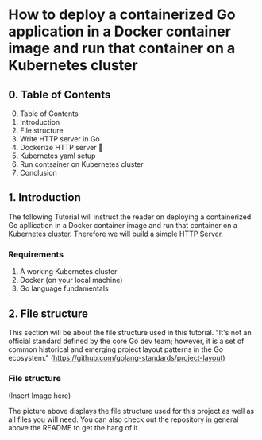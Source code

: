 # How to deploy a containerized Go application in a Docker container image and run that container on a Kubernetes cluster 

## 0. Table of Contents

0. Table of Contents
1. Introduction
2. File structure 
3. Write HTTP server in Go
4. Dockerize HTTP server :whale:
5. Kubernetes yaml setup
6. Run contsainer on Kubernetes cluster
7. Conclusion

## 1. Introduction

The following Tutorial will instruct the reader on deploying a containerized Go apllication in a Docker container image and run that container on a Kubernetes cluster. Therefore we will build a simple HTTP Server.

### Requirements

1. A working Kubernetes cluster
2. Docker (on your local machine)
3. Go language fundamentals

## 2. File structure

This section will be about the file structure used in this tutorial. "It's not an official standard defined by the core Go dev team; however, it is a set of common historical and emerging project layout patterns in the Go ecosystem." (https://github.com/golang-standards/project-layout)

### File structure 

(Insert Image here)

The picture above displays the file structure used for this project as well as all files you will need. You can also check out the repository in general above the README to get the hang of it. 


